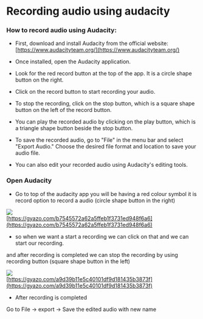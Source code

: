 # Recording audio using audacity

### How to record audio using Audacity:

* First, download and install Audacity from the official website: [https://www.audacityteam.org/](https://www.audacityteam.org/)

* Once installed, open the Audacity application.

* Look for the red record button at the top of the app. It is a circle shape button on the right.

* Click on the record button to start recording your audio.

* To stop the recording, click on the stop button, which is a square shape button on the left of the record button.

* You can play the recorded audio by clicking on the play button, which is a triangle shape button beside the stop button.

* To save the recorded audio, go to "File" in the menu bar and select "Export Audio." Choose the desired file format and location to save your audio file.

* You can also edit your recorded audio using Audacity's editing tools.

### Open Audacity  

* Go to top of the audacity app you will be having a red colour symbol it is record option to record a audio (circle shape button in the right)

![](https://gyazo.com/b7545572a62a5ffeb1f3731ed948f6a6.png)  
[https://gyazo.com/b7545572a62a5ffeb1f3731ed948f6a6](https://gyazo.com/b7545572a62a5ffeb1f3731ed948f6a6)

* so when we want a start a recording we can click on that and we can start our recording.  
  

 and after recording is completed we can stop the recording by using recording button (square shape button in the left)

![](https://gyazo.com/a9d39b11e5c40101df9d181435b3873f.png)  
[https://gyazo.com/a9d39b11e5c40101df9d181435b3873f](https://gyazo.com/a9d39b11e5c40101df9d181435b3873f)

* After recording is completed

Go to File -> export -> Save the edited audio with new name
